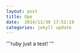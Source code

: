 ```yaml
---
layout: post
title: Ope
date:  2014/11/30 17:52:19
categories: jekyll update
---
```

'''ruby
just a test!
'''
